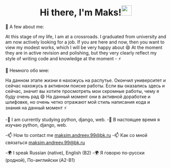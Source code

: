 ### <h1 align="center">Hi there, I'm Maks!<img src="https://github.com/blackcater/blackcater/raw/main/images/Hi.gif" height="32"/></h1>

💬 A few about me:
  
  At this stage of my life, I am at a crossroads. I graduated from university and am now actively looking for a job. If you are here and now, then you want to view my modest works, which I will be very happy about 😄 At the moment they are in active revision and polishing, but they very clearly reflect my style of writing code and knowledge at the moment - ⚡

💬 Немного обо мне: 
  
  На данном этапе жизни я нахожусь на распутье. Окончил университет и сейчас нахожусь в активном поиске работы. Если вы оказались здесь и сейчас, значит вы хотите просмотреть мои скромные работы, чему я буду очень рад  😄 На данный момент они в активной доработке и шлифовке, но очень четко отражают мой стиль написания кода и знания на данный момент ⚡
  
-🔭 I am currently studying python, django, web.
-🔭 В настоящее время я изучаю python, django, web.

-📫 How to contact me maksim.andreev.99@bk.ru
-📫 Как со мной связаться maksim.andreev.99@bk.ru

-🌍 I speak Russian (native), English (B2)
-🌍 Я говорю по-русски (родной), По-английски (A2-B1)

<!--
**LiJaks/lijaks** is a ✨ _special_ ✨ repository because its `README.md` (this file) appears on your GitHub profile.

Here are some ideas to get you started:

- 🔭 I’m currently working on ...
- 🌱 I’m currently learning ...
- 👯 I’m looking to collaborate on ...
- 🤔 I’m looking for help with ...
- 💬 Ask me about ...
- 📫 How to reach me: ...
- 😄 Pronouns: ...
- ⚡ Fun fact: ...
-->
